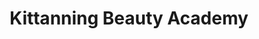 ---
title: "Kittanning Beauty Academy"
url: /kittanning/kittanning-beauty-academy/
shop: hairdresser
---